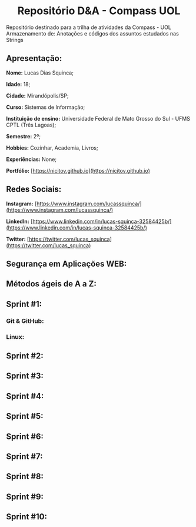 <h1 align="center"> Repositório D&A - Compass UOL </h1>
    Repositório destinado para a trilha de atividades da Compass - UOL
    Armazenamento de: Anotações e códigos dos assuntos estudados nas Strings


## Apresentação:
**Nome:** Lucas Dias Squinca;

**Idade:** 18;

**Cidade:** Mirandópolis/SP;

**Curso:** Sistemas de Informação;

**Instituição de ensino:** Universidade Federal de Mato Grosso do Sul - UFMS CPTL (Três Lagoas);

**Semestre:** 2º;

**Hobbies:** Cozinhar, Academia, Livros;

**Experiências:** None;

**Portfólio:** [https://nicitov.github.io](https://nicitov.github.io)

## Redes Sociais:
**Instagram:** [https://www.instagram.com/lucassquinca/](https://www.instagram.com/lucassquinca/)

**LinkedIn:** [https://www.linkedin.com/in/lucas-squinca-32584425b/](https://www.linkedin.com/in/lucas-squinca-32584425b/)

**Twitter:** [https://twitter.com/lucas_squinca](https://twitter.com/lucas_squinca)

## Segurança em Aplicações WEB:

## Métodos ágeis de A a Z:

## Sprint #1:

### Git & GitHub:

### Linux:

## Sprint #2:
    
## Sprint #3:

## Sprint #4:

## Sprint #5:

## Sprint #6:

## Sprint #7:

## Sprint #8:

## Sprint #9:

## Sprint #10:
